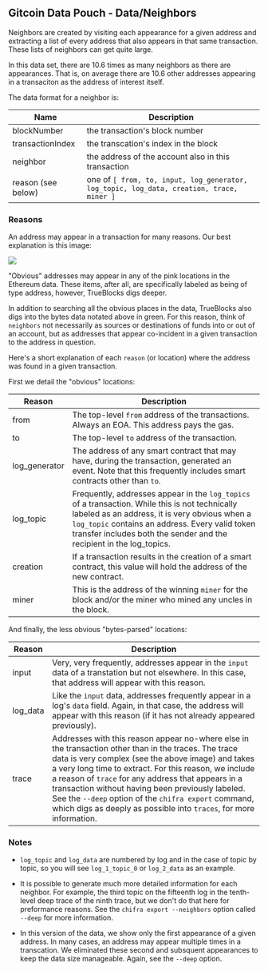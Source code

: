## Gitcoin Data Pouch - Data/Neighbors

Neighbors are created by visiting each appearance for a given address and extracting a list of every address that also
appears in that same transaction. These lists of neighbors can get quite large.

In this data set, there are 10.6 times as many neighbors as there are appearances. That is, on average there are 10.6 other
addresses appearing in a transaciton as the address of interest itself.

The data format for a neighbor is:

| Name               | Description                                                                              |
| ------------------ | ---------------------------------------------------------------------------------------- |
| blockNumber        | the transaction's block number                                                           |
| transactionIndex   | the transcation's index in the block                                                     |
| neighbor           | the address of the account also in this transaction                                      |
| reason (see below) | one of `[ from, to, input, log_generator, log_topic, log_data, creation, trace, miner ]` |

### Reasons

An address may appear in a transaction for many reasons. Our best explanation is this image:

![](https://trueblocks.io/data-model/data-model-600.png)

"Obvious" addresses may appear in any of the pink locations in the Ethereum data. These items, after all, are specifically labeled as being of type address, however, TrueBlocks digs deeper.

In addition to searching all the obvious places in the data, TrueBlocks also digs into the bytes data notated above in green. For this reason, think of `neighbors` not necessarily as sources or destinations of funds into or out of an account, but as addresses that appear co-incident in a given transaction to the address in question.

Here's a short explanation of each `reason` (or location) where the address was found in a given transaction.

First we detail the "obvious" locations:

| Reason        | Description                                                                                                                                                                                                                                                                 |
| ------------- | --------------------------------------------------------------------------------------------------------------------------------------------------------------------------------------------------------------------------------------------------------------------------- |
| from          | The top-level `from` address of the transactions. Always an EOA. This address pays the gas.                                                                                                                                                                                 |
| to            | The top-level `to` address of the transaction.                                                                                                                                                                                                                              |
| log_generator | The address of any smart contract that may have, during the transaction, generated an event. Note that this frequently includes smart contracts other than `to`.                                                                                                            |
| log_topic     | Frequently, addresses appear in the `log_topics` of a transaction. While this is not technically labeled as an address, it is very obvious when a `log_topic` contains an address. Every valid token transfer includes both the sender and the recipient in the log_topics. |
| creation      | If a transaction results in the creation of a smart contract, this value will hold the address of the new contract.                                                                                                                                                         |
| miner         | This is the address of the winning `miner` for the block and/or the miner who mined any uncles in the block.                                                                                                                                                                |
And finally, the less obvious "bytes-parsed" locations:

| Reason   | Description                                                                                                                                                                                                                                                                                                                                                                                                                                                  |
| -------- | ------------------------------------------------------------------------------------------------------------------------------------------------------------------------------------------------------------------------------------------------------------------------------------------------------------------------------------------------------------------------------------------------------------------------------------------------------------ |
| input    | Very, very frequently, addresses appear in the `input` data of a transtation but not elsewhere. In this case, that address will appear with this reason.                                                                                                                                                                                                                                                                                                     |
| log_data | Like the `input` data, addresses frequently appear in a log's `data` field. Again, in that case, the address will appear with this reason (if it has not already appeared previously).                                                                                                                                                                                                                                                                       |
| trace    | Addresses with this reason appear no-where else in the transaction other than in the traces. The trace data is very complex (see the above image) and takes a very long time to extract. For this reason, we include a reason of `trace` for any address that appears in a transaction without having been previously labeled. See the `--deep` option of the `chifra export` command, which digs as deeply as possible into `traces`, for more information. |

### Notes

- `log_topic` and `log_data` are numbered by log and in the case of topic by topic, so you will see `log_1_topic_0` or `log_2_data` as an example.

- It is possible to generate much more detailed information for each neighbor. For example, the third topic on the fifteenth log in the tenth-level deep trace of the ninth trace, but we don't do that here for preformance reasons. See the `chifra export --neighbors` option called `--deep` for more information.

- In this version of the data, we show only the first appearance of a given address. In many cases, an address may appear multiple times in a transcation. We eliminated these second and subsquent appearances to keep the data size manageable. Again, see the `--deep` option.
